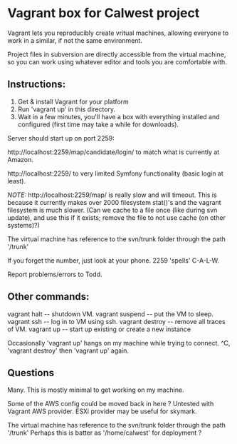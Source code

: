 
# Vagrant box for Calwest project

Vagrant lets you reproducibly create vritual machines, 
allowing everyone to work in a similar, if not the same environment.

Project files in subversion are directly accessible from the virtual machine,
so you can work using whatever editor and tools you are comfortable with.


## Instructions:

1. Get & install  Vagrant for your platform
2. Run 'vagrant up' in this directory.
3. Wait in a few minutes, you'll have a box with everything installed and configured 
   (first time may take a while for downloads).


Server should start up on port 2259:

http://localhost:2259/map/candidate/login/    to match what is currently at Amazon.

http://localhost:2259/       to very limited Symfony functionality (basic login at least).

*NOTE:*
http://localhost:2259/map/   is really slow and will timeout.
This is because it currently makes over 2000 filesystem stat()'s and the vagrant filesystem is much slower.
(Can we cache to a file once (like during svn update), and use this if it exists;
 remove the file to not use cache (on other systems)?)



The virtual machine has reference to the svn/trunk folder through the path '/trunk'

If you forget the number, just look at your phone.
2259 'spells' C-A-L-W.


Report problems/errors to Todd.

## Other commands:

vagrant halt    -- shutdown VM.
vagrant suspend -- put the VM to sleep.
vagrant ssh     -- log in to VM using ssh.
vagrant destroy -- remove all traces of VM.
vagrant up      -- start up existing or create a new instance


Occasionally  'vagrant up' hangs on my machine while trying to connect.
^C, 'vagrant destroy' then 'vagrant up' again.



##  Questions

Many. 
This is mostly minimal to get working on my machine.

Some of the AWS config could be moved back in here ?
Untested with Vagrant AWS provider.
ESXi provider may be useful for skymark.

The virtual machine has reference to the svn/trunk folder through the path '/trunk'
Perhaps this is batter as '/home/calwest' for deployment ?

